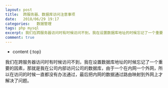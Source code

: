```yaml
---
layout: post
title:  跨服务器、数据库访问注意事项
date:   2018/06/29 19:17
categories:   数据管理
tags: php mysql 
excerpt: 我们在跨服务器访问时有时候访问不到，我在设置数据库地址的时候忘记了一个重要的因素，那就是我在公司内部访问公司的数据库，由于一个在内网一个外网，所以在访问的时候一直都没有办法通过，最后把内网的数据通过路由映射到外网上才解决了问题。
comment: true
---
```

* content
{:top}

我们在跨服务器访问时有时候访问不到，我在设置数据库地址的时候忘记了一个重要的因素，那就是我在公司内部访问公司的数据库，由于一个在内网一个外网，所以在访问的时候一直都没有办法通过，最后把内网的数据通过路由映射到外网上才解决了问题。
    
